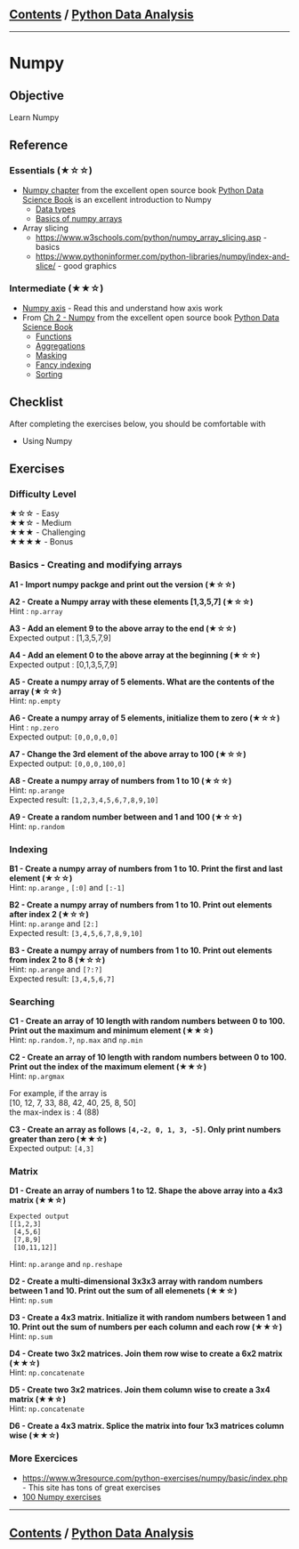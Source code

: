 <link rel='stylesheet' href='../assets/css/main.css'/>

## [Contents](../contents.md) / [Python Data Analysis](0-README.md)

---

# Numpy

## Objective

Learn Numpy

## Reference

### Essentials (★☆☆)

- [Numpy chapter](https://jakevdp.github.io/PythonDataScienceHandbook/02.00-introduction-to-numpy.html) from the excellent open source book [Python Data Science Book](https://jakevdp.github.io/PythonDataScienceHandbook/index.html) is an excellent introduction to Numpy 
  - [Data types](https://jakevdp.github.io/PythonDataScienceHandbook/02.01-understanding-data-types.html)
  - [Basics of numpy arrays](https://jakevdp.github.io/PythonDataScienceHandbook/02.02-the-basics-of-numpy-arrays.html)
- Array slicing
  - https://www.w3schools.com/python/numpy_array_slicing.asp - basics
  - https://www.pythoninformer.com/python-libraries/numpy/index-and-slice/ - good graphics

### Intermediate (★★☆)

- [Numpy axis](https://www.sharpsightlabs.com/blog/numpy-axes-explained/) - Read this and understand how axis work
- From [Ch 2  - Numpy](https://jakevdp.github.io/PythonDataScienceHandbook/02.00-introduction-to-numpy.html) from the excellent open source book [Python Data Science Book](https://jakevdp.github.io/PythonDataScienceHandbook/index.html) 
  - [Functions](https://jakevdp.github.io/PythonDataScienceHandbook/02.03-computation-on-arrays-ufuncs.html)
  - [Aggregations](https://jakevdp.github.io/PythonDataScienceHandbook/02.04-computation-on-arrays-aggregates.html)
  - [Masking](https://jakevdp.github.io/PythonDataScienceHandbook/02.06-boolean-arrays-and-masks.html)
  - [Fancy indexing](https://jakevdp.github.io/PythonDataScienceHandbook/02.07-fancy-indexing.html)
  - [Sorting](https://jakevdp.github.io/PythonDataScienceHandbook/02.08-sorting.html)


## Checklist

After completing the exercises below, you should be comfortable with

- Using Numpy

## Exercises

### Difficulty Level

★☆☆  - Easy  
★★☆  - Medium  
★★★  - Challenging  
★★★★ - Bonus

### Basics - Creating and modifying arrays

**A1 - Import numpy packge and print out the version (★☆☆)**

**A2 - Create a Numpy array with these elements [1,3,5,7] (★☆☆)**  
Hint : `np.array`

**A3 - Add an element 9 to the above  array to the end (★☆☆)**  
Expected output : [1,3,5,7,9]

**A4 - Add an element 0 to the above  array at the beginning (★☆☆)**  
Expected output : [0,1,3,5,7,9]

**A5 - Create a numpy array of 5 elements.  What are the contents of the array (★☆☆)**  
Hint: `np.empty`

**A6 - Create a numpy array of 5 elements, initialize them to zero (★☆☆)**  
Hint : `np.zero`  
Expected output: `[0,0,0,0,0]`

**A7 - Change the 3rd element of the above array to 100 (★☆☆)**  
Expected output: `[0,0,0,100,0]`

**A8 - Create a numpy array of numbers from 1 to 10 (★☆☆)**  
Hint: `np.arange`  
Expected result: `[1,2,3,4,5,6,7,8,9,10]`

**A9 - Create a random number between and 1 and 100 (★☆☆)**  
Hint: `np.random`

### Indexing

**B1 - Create a numpy array of numbers from 1 to 10.  Print the first and last element (★☆☆)**  
Hint: `np.arange` , `[:0]` and `[:-1]`

**B2 - Create a numpy array of numbers from 1 to 10.  Print out elements after index 2 (★☆☆)**  
Hint: `np.arange`  and `[2:]`  
Expected result: `[3,4,5,6,7,8,9,10]`

**B3 - Create a numpy array of numbers from 1 to 10.  Print out elements from index 2 to 8 (★☆☆)**  
Hint: `np.arange`  and `[?:?]`  
Expected result: `[3,4,5,6,7]`

### Searching

**C1 - Create an array of 10 length with random numbers between 0 to 100.  Print out the maximum and minimum element  (★★☆)**  
Hint: `np.random.?`, `np.max` and `np.min`

**C2 - Create an array of 10 length with random numbers between 0 to 100.  Print out the index of the maximum element (★★☆)**  
Hint: `np.argmax`  

For example, if the array is  
[10, 12, 7,  33, 88, 42, 40, 25, 8, 50]  
the max-index is : 4  (88)

**C3 - Create an array as follows `[4,-2, 0, 1, 3, -5]`.  Only print numbers greater than zero (★★☆)**  
Expected output: `[4,3]`

### Matrix

**D1 - Create an array of numbers 1 to 12.  Shape the above array into a  4x3 matrix (★★☆)**  

```output
Expected output 
[[1,2,3]
 [4,5,6]
 [7,8,9]
 [10,11,12]]
```
Hint: `np.arange` and `np.reshape`

**D2 - Create a multi-dimensional 3x3x3 array with random numbers between 1 and 10.  Print out the sum of all elemenets (★★☆)**  
Hint: `np.sum`

**D3 - Create a 4x3 matrix.  Initialize it with random numbers between 1 and 10.  Print out the sum of numbers per each column and each row (★★☆)**  
Hint: `np.sum`

**D4 - Create two 3x2 matrices.  Join them row wise to create a 6x2 matrix (★★☆)**  
Hint: `np.concatenate`

**D5 - Create two 3x2 matrices.  Join them column wise to create a 3x4 matrix (★★☆)**  
Hint: `np.concatenate`

**D6 - Create a 4x3 matrix.  Splice the matrix into four 1x3 matrices column wise (★★☆)**

### More Exercices

* https://www.w3resource.com/python-exercises/numpy/basic/index.php - This site has tons of great exercises
* [100 Numpy exercises](https://github.com/rougier/numpy-100)

---

## [Contents](../contents.md) / [Python Data Analysis](0-README.md)